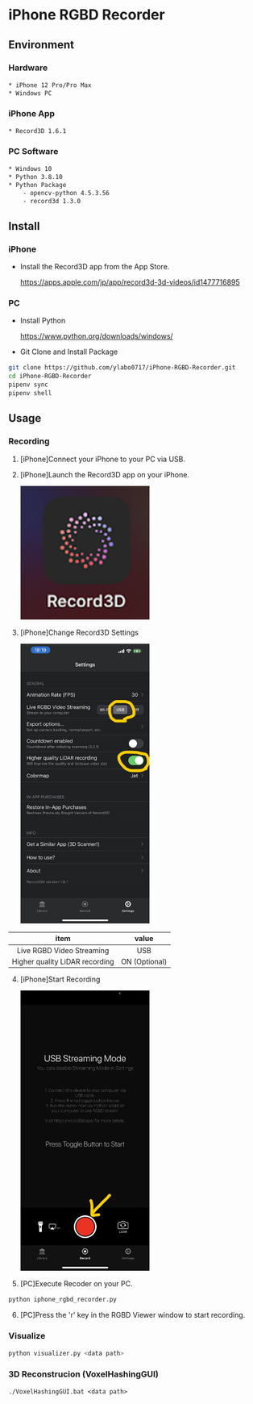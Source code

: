 # iPhone RGBD Recorder

## Environment

### Hardware

    * iPhone 12 Pro/Pro Max
    * Windows PC


### iPhone App

    * Record3D 1.6.1

### PC Software

    * Windows 10
    * Python 3.8.10
    * Python Package
        - opencv-python 4.5.3.56
        - record3d 1.3.0

## Install

### iPhone

* Install the Record3D app from the App Store.

    https://apps.apple.com/jp/app/record3d-3d-videos/id1477716895

### PC

* Install Python

    https://www.python.org/downloads/windows/

* Git Clone and Install Package

```bash
git clone https://github.com/ylabo0717/iPhone-RGBD-Recorder.git
cd iPhone-RGBD-Recorder
pipenv sync
pipenv shell
```

## Usage

### Recording

1. [iPhone]Connect your iPhone to your PC via USB.

2. [iPhone]Launch the Record3D app on your iPhone.

    <img src="images/Record3D_001.png" width="256">

3. [iPhone]Change Record3D Settings

    <img src="images/Record3D_002.png" width="256">

| item  |  value  |
| :-: | :-: |
| Live RGBD Video Streaming  | USB |
| Higher quality LiDAR recording  | ON (Optional) |


4. [iPhone]Start Recording

    <img src="images/Record3D_003.png" width="256">

5. [PC]Execute Recoder on your PC.

```bash
python iphone_rgbd_recorder.py
```

6. [PC]Press the 'r' key in the RGBD Viewer window to start recording.

### Visualize

```bash
python visualizer.py <data path>
```

### 3D Reconstrucion (VoxelHashingGUI)

```
./VoxelHashingGUI.bat <data path>
```



